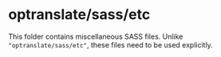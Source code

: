 # optranslate/sass/etc

This folder contains miscellaneous SASS files. Unlike `"optranslate/sass/etc"`, these files
need to be used explicitly.
